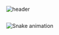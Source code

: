 ![header](https://capsule-render.vercel.app/api?type=waving&color=8ae6ff&height=300&section=header&text=hello&fontSize=90&stroke=808080&fontColor=f7f7f7)

<picture>
  <source media="(prefers-color-scheme: dark)" srcset="github-snake-dark.svg" />
  <source media="(prefers-color-scheme: light)" srcset="github-snake.svg" />
  <img alt="" src="github-snake.svg" />
</picture>

![Snake animation](https://github.com/reallypseudo/reallypseudo/blob/output/github-contribution-grid-snake.svg)
